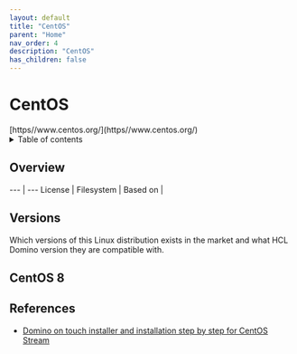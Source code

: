 ```yaml
---
layout: default
title: "CentOS"
parent: "Home"
nav_order: 4
description: "CentOS"
has_children: false
---
```

<h1>CentOS</h1>
[https//www.centos.org/](https//www.centos.org/)

<details close markdown="block">
  <summary>
    Table of contents
  </summary>
  {: .text-delta }
1. TOC
{:toc}
</details>

## Overview
--- | ---
License | 
Filesystem | 
Based on | 

## Versions
Which versions of this Linux distribution exists in the market and what HCL Domino version they are compatible with.

## CentOS 8



## References
* [Domino on touch installer and installation step by step for CentOS Stream](https://nashcom.github.io/domino-startscript/install_domino/)